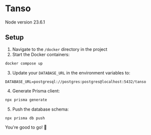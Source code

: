# Tanso

Node version 23.6.1

## Setup

1. Navigate to the `/docker` directory in the project
2. Start the Docker containers:
```sh
docker compose up
```

3. Update your `DATABASE_URL` in the environment variables to:
```
DATABASE_URL=postgresql://postgres:postgres@localhost:5432/tanso
```

4. Generate Prisma client:
```sh
npx prisma generate
```

5. Push the database schema:
```sh
npx prisma db push
```

You're good to go! 🎉
